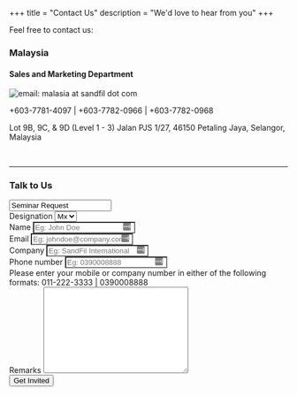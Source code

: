 +++
title = "Contact Us"
description = "We'd love to hear from you"
+++

Feel free to contact us:

<div class="text-left">
  <h3>Malaysia</h3>
  <h4>Sales and Marketing Department</h4>
  <add>
    <img src="/img/malaysia.png" alt="email: malasia at sandfil dot com">
    <p>+603-7781-4097 | +603-7782-0966 | +603-7782-0968</p>
    <p>Lot 9B, 9C, & 9D (Level 1 - 3)
    Jalan PJS 1/27, 46150 Petaling Jaya, Selangor, Malaysia</p>
  </add>
</div>

<br>
<hr>

### Talk to Us

<form action="https://formspree.io/beatricebockjs@gmail.com" method="POST" class="form form-centered" id="sign-up">
<div class="invisible"><input type="text" name="Submission type" value="Seminar Request"></div>

<div class="form-item">
  <label>Designation</label>
  <select name="(Inquiry) Designation" id="">
    <option value="Mx">Mx</option>
    <option value="Mr">Mr</option>
    <option value="Ms">Ms</option>
  </select>
</div>
<div class="form-item">
    <label>Name</label>
    <input type="text" name="(Seminar) name" autocomplete="off" style="background-image: url(&quot;data:image/png;base64,iVBORw0KGgoAAAANSUhEUgAAABAAAAASCAYAAABSO15qAAAAAXNSR0IArs4c6QAAAPhJREFUOBHlU70KgzAQPlMhEvoQTg6OPoOjT+JWOnRqkUKHgqWP4OQbOPokTk6OTkVULNSLVc62oJmbIdzd95NcuGjX2/3YVI/Ts+t0WLE2ut5xsQ0O+90F6UxFjAI8qNcEGONia08e6MNONYwCS7EQAizLmtGUDEzTBNd1fxsYhjEBnHPQNG3KKTYV34F8ec/zwHEciOMYyrIE3/ehKAqIoggo9inGXKmFXwbyBkmSQJqmUNe15IRhCG3byphitm1/eUzDM4qR0TTNjEixGdAnSi3keS5vSk2UDKqqgizLqB4YzvassiKhGtZ/jDMtLOnHz7TE+yf8BaDZXA509yeBAAAAAElFTkSuQmCC&quot;); background-repeat: no-repeat; background-attachment: scroll; background-size: 16px 18px; background-position: 98% 50%; cursor: auto;" placeholder="Eg: John Doe" required>
</div>
<div class="form-item">
    <label>Email</label>
    <input type="email" name="(Seminar) email" autocomplete="off" style="background-image: url(&quot;data:image/png;base64,iVBORw0KGgoAAAANSUhEUgAAABAAAAASCAYAAABSO15qAAAAAXNSR0IArs4c6QAAAPhJREFUOBHlU70KgzAQPlMhEvoQTg6OPoOjT+JWOnRqkUKHgqWP4OQbOPokTk6OTkVULNSLVc62oJmbIdzd95NcuGjX2/3YVI/Ts+t0WLE2ut5xsQ0O+90F6UxFjAI8qNcEGONia08e6MNONYwCS7EQAizLmtGUDEzTBNd1fxsYhjEBnHPQNG3KKTYV34F8ec/zwHEciOMYyrIE3/ehKAqIoggo9inGXKmFXwbyBkmSQJqmUNe15IRhCG3byphitm1/eUzDM4qR0TTNjEixGdAnSi3keS5vSk2UDKqqgizLqB4YzvassiKhGtZ/jDMtLOnHz7TE+yf8BaDZXA509yeBAAAAAElFTkSuQmCC&quot;); background-repeat: no-repeat; background-attachment: scroll; background-size: 16px 18px; background-position: 98% 50%; cursor: auto;"  placeholder="Eg: johndoe@company.com" required>
</div>
<div class="form-item">
    <label>Company</label>
    <input type="text" name="(Seminar) company" autocomplete="off" style="background-image: url(&quot;data:image/png;base64,iVBORw0KGgoAAAANSUhEUgAAABAAAAASCAYAAABSO15qAAAAAXNSR0IArs4c6QAAAPhJREFUOBHlU70KgzAQPlMhEvoQTg6OPoOjT+JWOnRqkUKHgqWP4OQbOPokTk6OTkVULNSLVc62oJmbIdzd95NcuGjX2/3YVI/Ts+t0WLE2ut5xsQ0O+90F6UxFjAI8qNcEGONia08e6MNONYwCS7EQAizLmtGUDEzTBNd1fxsYhjEBnHPQNG3KKTYV34F8ec/zwHEciOMYyrIE3/ehKAqIoggo9inGXKmFXwbyBkmSQJqmUNe15IRhCG3byphitm1/eUzDM4qR0TTNjEixGdAnSi3keS5vSk2UDKqqgizLqB4YzvassiKhGtZ/jDMtLOnHz7TE+yf8BaDZXA509yeBAAAAAElFTkSuQmCC&quot;); background-repeat: no-repeat; background-attachment: scroll; background-size: 16px 18px; background-position: 98% 50%; cursor: auto;" placeholder="Eg: SandFil International" required>
</div>
<div class="form-item">
    <label>Phone number</label>
    <input type="tel" name="(Seminar) phone" autocomplete="off" style="background-image: url(&quot;data:image/png;base64,iVBORw0KGgoAAAANSUhEUgAAABAAAAASCAYAAABSO15qAAAAAXNSR0IArs4c6QAAAPhJREFUOBHlU70KgzAQPlMhEvoQTg6OPoOjT+JWOnRqkUKHgqWP4OQbOPokTk6OTkVULNSLVc62oJmbIdzd95NcuGjX2/3YVI/Ts+t0WLE2ut5xsQ0O+90F6UxFjAI8qNcEGONia08e6MNONYwCS7EQAizLmtGUDEzTBNd1fxsYhjEBnHPQNG3KKTYV34F8ec/zwHEciOMYyrIE3/ehKAqIoggo9inGXKmFXwbyBkmSQJqmUNe15IRhCG3byphitm1/eUzDM4qR0TTNjEixGdAnSi3keS5vSk2UDKqqgizLqB4YzvassiKhGtZ/jDMtLOnHz7TE+yf8BaDZXA509yeBAAAAAElFTkSuQmCC&quot;); background-repeat: no-repeat; background-attachment: scroll; background-size: 16px 18px; background-position: 98% 50%; cursor: auto;" placeholder="Eg: 0390008888" pattern="^(1?)(-| ?)(\()?([0-9]{3})(\)|-| |\)-|\) )?([0-9]{3})(-| )?([0-9]{4}|[0-9]{4})$" required>
    <div class="desc">Please enter your mobile or company number in either of the following formats: 011-222-3333 | 0390008888 </div>
</div>

<div class="form-item">
  <label for="">Remarks</label>
  <textarea name="(Inquiry) Remarks" id="" cols="30" rows="10" placeholder="Enter your message here">
  </textarea>
</div>

<input type="submit" value="Get Invited" class="button primary width-100">
</form>
